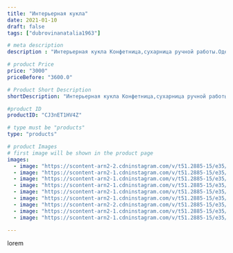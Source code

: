 ```yaml
---
title: "Интерьерная кукла"
date: 2021-01-10
draft: false
tags: ["dubrovinanatalia1963"]

# meta description
description : "Интерьерная кукла Конфетница,сухарница ручной работы.Одежда и салфетка съёмная."

# product Price
price: "3000"
priceBefore: "3600.0"

# Product Short Description
shortDescription: "Интерьерная кукла Конфетница,сухарница ручной работы.Одежда и салфетка съёмная."

#product ID
productID: "CJ3nET1HV4Z"

# type must be "products"
type: "products"

# product Images
# first image will be shown in the product page
images:
  - image: "https://scontent-arn2-2.cdninstagram.com/v/t51.2885-15/e35/137269089_110122004334161_7130256818556299506_n.jpg?se=7&tp=1&_nc_ht=scontent-arn2-2.cdninstagram.com&_nc_cat=105&_nc_ohc=2B1QRY-tsc8AX-GW9qo&ccb=7-4&oh=4b66461b2e2ee2e591c1a5d8dca9d16a&oe=6081467A&ig_cache_key=MjQ4MzYyNTUzNDY0NTIwOTU1NA%3D%3D.2-ccb7-4"
  - image: "https://scontent-arn2-1.cdninstagram.com/v/t51.2885-15/e35/136725490_876452853130427_3130686536624625915_n.jpg?se=7&tp=1&_nc_ht=scontent-arn2-1.cdninstagram.com&_nc_cat=111&_nc_ohc=pk-IhIhjV9wAX-pouSh&ccb=7-4&oh=048e35bd4d4bb8f3d5b30a0dd0fdec68&oe=60849173&ig_cache_key=MjQ4MzYyNTUzNDYyMDE2MTI5Mg%3D%3D.2-ccb7-4"
  - image: "https://scontent-arn2-1.cdninstagram.com/v/t51.2885-15/e35/137000194_243055830591626_5670231637634191676_n.jpg?se=7&tp=1&_nc_ht=scontent-arn2-1.cdninstagram.com&_nc_cat=102&_nc_ohc=Sz4qCIH9PDYAX8zjssd&ccb=7-4&oh=48ce3c59480296391726536ca7d510c2&oe=608195D0&ig_cache_key=MjQ4MzYyNTUzNDYzNjg2NTM3Mw%3D%3D.2-ccb7-4"
  - image: "https://scontent-arn2-1.cdninstagram.com/v/t51.2885-15/e35/136950989_855051121982763_3526974212196268724_n.jpg?se=7&tp=1&_nc_ht=scontent-arn2-1.cdninstagram.com&_nc_cat=103&_nc_ohc=bw743igTNlUAX-z5Qu8&ccb=7-4&oh=c79aca827b9958127135618fa6b4b76c&oe=6082D6CB&ig_cache_key=MjQ4MzYyNTUzNDcwMzg3Nzk3NQ%3D%3D.2-ccb7-4"
  - image: "https://scontent-arn2-1.cdninstagram.com/v/t51.2885-15/e35/136725487_554993888792565_591562054895438427_n.jpg?se=7&tp=1&_nc_ht=scontent-arn2-1.cdninstagram.com&_nc_cat=109&_nc_ohc=0wrmU6WMAM4AX_ImEvx&ccb=7-4&oh=468c282af86cbeb61af1d760555777f7&oe=6082CBEC&ig_cache_key=MjQ4MzYyNTUzNDY3ODY2MjMwOA%3D%3D.2-ccb7-4"
  - image: "https://scontent-arn2-1.cdninstagram.com/v/t51.2885-15/e35/136683740_404630147425459_5342394471621826839_n.jpg?se=7&tp=1&_nc_ht=scontent-arn2-1.cdninstagram.com&_nc_cat=107&_nc_ohc=1QMwr8tEW5QAX8P8A8y&ccb=7-4&oh=fc2a86c001a55bf963d843e3e814f1ce&oe=60852A31&ig_cache_key=MjQ4MzYyNTUzNDY2MjA1MjY2NA%3D%3D.2-ccb7-4"
  - image: "https://scontent-arn2-2.cdninstagram.com/v/t51.2885-15/e35/136671880_166768875202716_2316339935396588019_n.jpg?se=7&tp=1&_nc_ht=scontent-arn2-2.cdninstagram.com&_nc_cat=100&_nc_ohc=1z74ZoBLURwAX9LLkle&ccb=7-4&oh=758a75f3c78d7d0a4ae6e04ceb780e59&oe=6084B259&ig_cache_key=MjQ4MzYyNTUzNDcxMjIwNDg5NQ%3D%3D.2-ccb7-4"
  - image: "https://scontent-arn2-1.cdninstagram.com/v/t51.2885-15/e35/136686049_2790747951191446_2356576189579391903_n.jpg?se=7&tp=1&_nc_ht=scontent-arn2-1.cdninstagram.com&_nc_cat=110&_nc_ohc=2lvQ5D6tRPgAX9kvXrW&ccb=7-4&oh=401f424c549a42ee12d544092710a198&oe=60840079&ig_cache_key=MjQ4MzYyNTUzNDY5NTYzMDEyNA%3D%3D.2-ccb7-4"
  - image: "https://scontent-arn2-1.cdninstagram.com/v/t51.2885-15/e35/137643254_1928226413983749_7658554798576985293_n.jpg?se=7&tp=1&_nc_ht=scontent-arn2-1.cdninstagram.com&_nc_cat=109&_nc_ohc=B6-KSwlAAPAAX9VGo2w&ccb=7-4&oh=bb7867bcbaa86d0aae5d637640a64e9a&oe=6081E559&ig_cache_key=MjQ4MzYyNTUzNDY4NzE0NTkxMg%3D%3D.2-ccb7-4"

---
```

lorem
